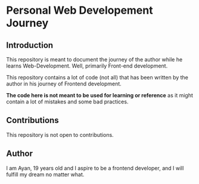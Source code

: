 # Personal Web Developement Journey

## Introduction
This repository is meant to document the journey of the author while he learns Web-Development. Well, primarily Front-end development.

This repository contains a lot of code (not all) that has been written by the author in his journey of Frontend development.

**The code here is not meant to be used for learning or reference** as it might contain a lot of mistakes and some bad practices.

## Contributions
This repository is not open to contributions.

## Author
I am Ayan, 19 years old and I aspire to be a frontend developer, and I will fulfill my dream no matter what.

